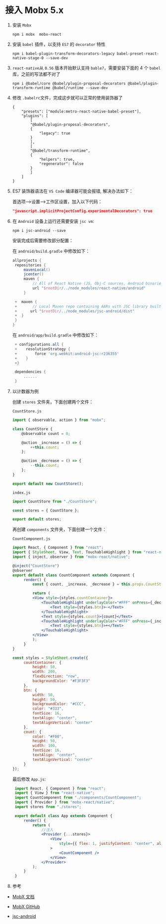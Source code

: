 # 接入 Mobx 5.x

1. 安装 `Mobx`

   ```shell
   npm i mobx  mobx-react
   ```

2. 安装 `babel` 插件，以支持 `ES7` 的 `decorator` 特性

   ```shell
   npm i babel-plugin-transform-decorators-legacy babel-preset-react-native-stage-0 --save-dev
   ```

3. `react-native`从 `0.56` 版本开始默认支持 `bable7`，需要安装下面的 4 个 `babel` 库，之前的写法都不对了

   ```shell
   npm i @babel/core @babel/plugin-proposal-decorators @babel/plugin-transform-runtime @babel/runtime --save-dev
   ```

4. 修改 `.babelrc`文件，完成这步就可以正常的使用装饰器了

   ```babelrc
   {
       "presets": ["module:metro-react-native-babel-preset"],
       "plugins": [
           [
           "@babel/plugin-proposal-decorators",
           {
               "legacy": true
           }
           ],
           [
           "@babel/transform-runtime",
           {
               "helpers": true,
               "regenerator": false
           }
           ]
       ]
   }
   ```

5. ES7 装饰器语法在 `VS Code` 编译器可能会报错, 解决办法如下：

   首选项-->设置-->工作区设置，加入以下代码：

   ```json
   "javascript.implicitProjectConfig.experimentalDecorators": true
   ```

6. 在 `Android` 设备上运行还需要安装 `jsc vm`:

   ```shell
   npm i jsc-android --save
   ```

   安装完成后需要修改部分配置：

   在 `android/build.gradle` 中修改如下：

   ```gradle
   allprojects {
    repositories {
        mavenLocal()
        jcenter()
        maven {
            // All of React Native (JS, Obj-C sources, Android binaries) is installed from npm
            url "$rootDir/../node_modules/react-native/android"
        }

    +  maven {
    +       // Local Maven repo containing AARs with JSC library built for Android
    +      url "$rootDir/../node_modules/jsc-android/dist"
    +  }
    }
   }
   ```

   在 `android/app/build.gradle` 中修改如下：

   ```gradle
    + configurations.all {
    +    resolutionStrategy {
    +        force 'org.webkit:android-jsc:r236355'
    +    }
    +}

    dependencies {
        ......
    }
   ```

7. 以计数器为例

   创建 `stores` 文件夹，下面创建两个文件：

   `CountStore.js`

   ```js
   import { observable, action } from "mobx";

   class CountStore {
       @observable count = 0;

       @action _increase = () => {
           ++this.count;
       };

       @action _decrease = () => {
           --this.count;
       };
   }

   export default new CountStore();
   ```

   `index.js`

   ```js
   import CountStore from "./CountStore";

   const stores = { CountStore };

   export default stores;
   ```

   再创建 `components` 文件夹，下面创建一个文件：

   `CountComponent.js`

   ```jsx
   import React, { Component } from "react";
   import { StyleSheet, View, Text, TouchableHighlight } from "react-native";
   import { inject, observer } from "mobx-react/native";

   @inject("CountStore")
   @observer
   export default class CountComponent extends Component {
        render() {
            const { count, _increase, _decrease } = this.props.CountStore;

            return (
            <View style={styles.countContainer}>
                <TouchableHighlight underlayColor="#FFF" onPress={_decrease}>
                    <Text style={styles.btn}>-</Text>
                </TouchableHighlight>
                <Text style={styles.count}>{count}</Text>
                <TouchableHighlight underlayColor="#FFF" onPress={_increase}>
                    <Text style={styles.btn}>+</Text>
                </TouchableHighlight>
            </View>
            );
        }
   }

   const styles = StyleSheet.create({
        countContainer: {
            height: 50,
            width: 200,
            flexDirection: "row",
            backgroundColor: "#F3F3F3"
        },
        btn: {
            width: 50,
            height: 50,
            backgroundColor: "#CCC",
            color: "#333",
            fontSize: 16,
            textAlign: "center",
            textAlignVertical: "center"
        },
        count: {
            color: "#F00",
            height: 50,
            width: 100,
            fontSize: 16,
            textAlign: "center",
            textAlignVertical: "center"
        }
   });
   ```

   最后修改 `App.js`:

   ```jsx
    import React, { Component } from "react";
    import { View } from "react-native";
    import CountComponent from "./components/CountComponent";
    import { Provider } from "mobx-react/native";
    import stores from "./stores";

    export default class App extends Component {
        render() {
            return (
                //注入
                <Provider {...stores}>
                    <View
                        style={{ flex: 1, justifyContent: "center", alignItems: "center" }}
                    >
                        <CountComponent />
                    </View>
                </Provider>
            );
        }
    }
   ```

8. 参考

- [MobX 文档](https://cn.mobx.js.org/)

- [MobX GitHub](https://github.com/mobxjs/mobx)

- [jsc-android](https://github.com/react-native-community/jsc-android-buildscripts)

[redux_folder_structure]: ../imgs/redux_folder_structure.png
